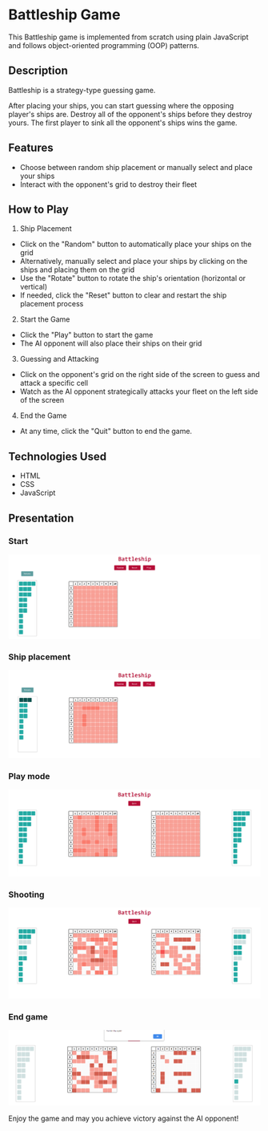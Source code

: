 # Battleship Game 

This Battleship game is implemented from scratch using plain JavaScript and follows object-oriented programming (OOP) patterns.

## Description

Battleship is a strategy-type guessing game. 

After placing your ships, you can start guessing where the opposing player's ships are.
Destroy all of the opponent's ships before they destroy yours.
The first player to sink all the opponent's ships wins the game.

## Features

- Choose between random ship placement or manually select and place your ships
- Interact with the opponent's grid to destroy their fleet

## How to Play

1. Ship Placement

- Click on the "Random" button to automatically place your ships on the grid
- Alternatively, manually select and place your ships by clicking on the ships and placing them on the grid
- Use the "Rotate" button to rotate the ship's orientation (horizontal or vertical)
- If needed, click the "Reset" button to clear and restart the ship placement process

2. Start the Game

- Click the "Play" button to start the game
- The AI opponent will also place their ships on their grid

3. Guessing and Attacking

- Click on the opponent's grid on the right side of the screen to guess and attack a specific cell
- Watch as the AI opponent strategically attacks your fleet on the left side of the screen

4. End the Game

- At any time, click the "Quit" button to end the game.

## Technologies Used
- HTML
- CSS
- JavaScript

## Presentation​

### Start

<img src="pictures/battleship1.PNG"
     alt="Start"/>

### Ship placement

<img src="pictures/battleship3.PNG"
     alt="Ship placement"/>

### Play mode

<img src="pictures/battleship2.PNG"
     alt="Play mode"/>

### Shooting

<img src="pictures/battleship4.PNG"
     alt="Shooting"/>

### End game

<img src="pictures/lost.PNG"
     alt="End game"/>

Enjoy the game and may you achieve victory against the AI opponent!
 
